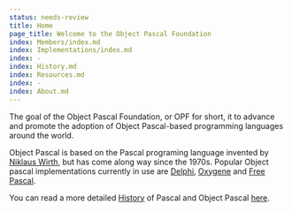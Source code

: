 ```yaml
---
status: needs-review
title: Home
page_title: Welcome to the Object Pascal Foundation 
index: Members/index.md
index: Implementations/index.md
index: -
index: History.md
index: Resources.md
index: -
index: About.md
---
```


The goal of the Object Pascal Foundation, or OPF for short, it to advance and promote the adoption of Object Pascal-based programming languages around the world.

Object Pascal is based on the Pascal programing language invented by [Niklaus Wirth](https://en.wikipedia.org/wiki/Niklaus_Wirth), but has come along way since the 1970s. Popular Object pascal implementations currently in use are [Delphi](/Implementations/Delphi), [Oxygene](/Implementations/Oxygene) and [Free Pascal](/Implementations/FPC).

You can read a more detailed [History](/History) of Pascal and Object Pascal [here](/History).